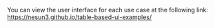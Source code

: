 You can view the user interface for each use case at the following link:
https://nesun3.github.io/table-based-ui-examples/

